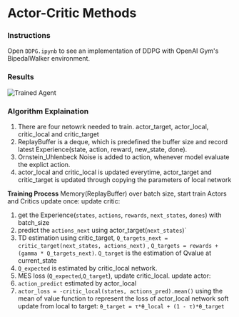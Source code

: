[//]: # (Image References)

[image1]: https://user-images.githubusercontent.com/10624937/42135608-be87357e-7d12-11e8-8eca-e6d5fabdba6b.gif "Trained Agent"


# Actor-Critic Methods

### Instructions

Open `DDPG.ipynb` to see an implementation of DDPG with OpenAI Gym's BipedalWalker environment.

### Results

![Trained Agent][image1]

### Algorithm Explaination
1. There are four netowrk needed to train. actor_target, actor_local, critic_local and critic_target
2. ReplayBuffer is a deque, which is predefined the buffer size and record latest Experience(state, action, reward, new_state, done).
3. Ornstein_Uhlenbeck Noise is added to action, whenever model evaluate the explict action.
4. actor_local and critic_local is updated everytime, actor_target and critic_target is updated through copying the parameters of local network  

**Training Process**
  Memory(ReplayBuffer) over batch size, start train Actors and Critics
  update once:
  update critic:
  1. get the Experience(`states`, `actions`, `rewards`, `next_states`, `dones`) with batch_size
  2. predict the `actions_next` using actor_target(`next_states`)` 
  3. TD estimation using critic_target, `Q_targets_next = critic_target(next_states, actions_next)` ,  `Q_targets = rewards + (gamma * Q_targets_next)`. `Q_target` is the estimation of Qvalue at current_state
  4. `Q_expected` is estimated by critic_local network.
  5. MES loss (`Q_expected`,`Q_target`), update critic_local. 
  update actor:
  1. `action_predict` estimated by actor_local
  2. `actor_loss = -critic_local(states, actions_pred).mean()` using the mean of value function to represent the loss of actor_local network
  soft update from local to target:
  `θ_target = τ*θ_local + (1 - τ)*θ_target`
